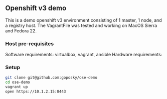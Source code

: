 ## Openshift v3 demo

This is a demo openshift v3 environment consisting of 1 master, 1 node, and a registry host.
The VagrantFile was tested and working on MacOS Sierra and Fedora 22.

### Host pre-requisites
Software requirements: virtualbox, vagrant, ansible
Hardware requirements: 

### Setup
```bash
git clone git@github.com:goposky/ose-demo
cd ose-demo
vagrant up
open https://10.1.2.15:8443
```
